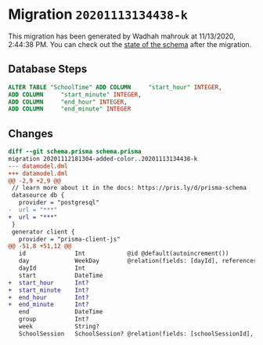 # Migration `20201113134438-k`

This migration has been generated by Wadhah mahrouk at 11/13/2020, 2:44:38 PM.
You can check out the [state of the schema](./schema.prisma) after the migration.

## Database Steps

```sql
ALTER TABLE "SchoolTime" ADD COLUMN     "start_hour" INTEGER,
ADD COLUMN     "start_minute" INTEGER,
ADD COLUMN     "end_hour" INTEGER,
ADD COLUMN     "end_minute" INTEGER
```

## Changes

```diff
diff --git schema.prisma schema.prisma
migration 20201112181304-added-color..20201113134438-k
--- datamodel.dml
+++ datamodel.dml
@@ -2,9 +2,9 @@
 // learn more about it in the docs: https://pris.ly/d/prisma-schema
 datasource db {
   provider = "postgresql"
-  url = "***"
+  url = "***"
 }
 generator client {
   provider = "prisma-client-js"
@@ -51,8 +51,12 @@
   id              Int            @id @default(autoincrement())
   day             WeekDay        @relation(fields: [dayId], references: [id])
   dayId           Int
   start           DateTime
+  start_hour      Int?
+  start_minute    Int?
+  end_hour        Int?
+  end_minute      Int?
   end             DateTime
   group           Int?
   week            String?
   SchoolSession   SchoolSession? @relation(fields: [schoolSessionId], references: [id])
```


